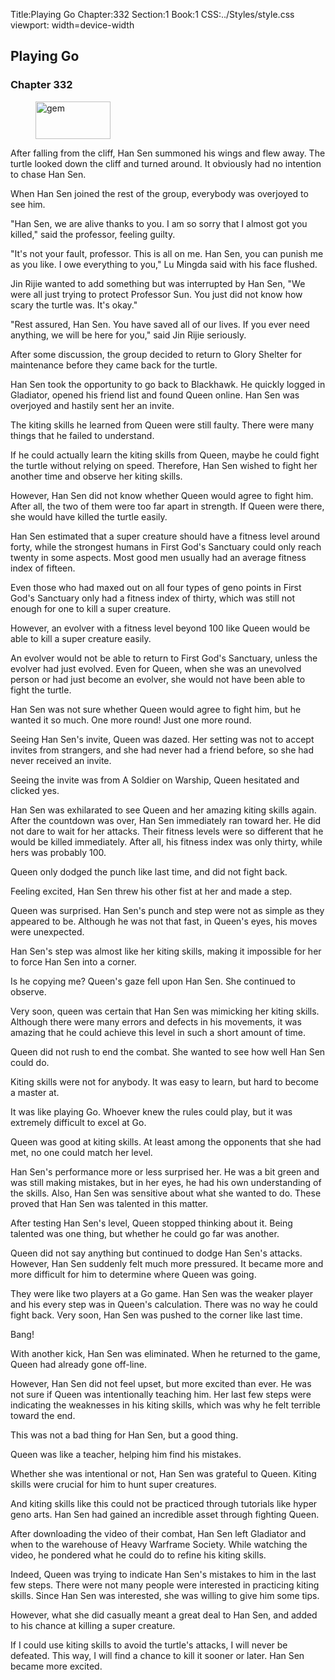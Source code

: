 Title:Playing Go 
Chapter:332 
Section:1 
Book:1 
CSS:../Styles/style.css 
viewport: width=device-width
  
## Playing Go
### Chapter 332 
<figure>
	<img src="../Images/gem.gif" alt="gem" id="gem" width="120" height="60" />
</figure>
  

  
  After falling from the cliff, Han Sen summoned his wings and flew away. The turtle looked down the cliff and turned around. It obviously had no intention to chase Han Sen.

When Han Sen joined the rest of the group, everybody was overjoyed to see him.

"Han Sen, we are alive thanks to you. I am so sorry that I almost got you killed," said the professor, feeling guilty.

"It's not your fault, professor. This is all on me. Han Sen, you can punish me as you like. I owe everything to you," Lu Mingda said with his face flushed.

Jin Rijie wanted to add something but was interrupted by Han Sen, "We were all just trying to protect Professor Sun. You just did not know how scary the turtle was. It's okay."

"Rest assured, Han Sen. You have saved all of our lives. If you ever need anything, we will be here for you," said Jin Rijie seriously.

After some discussion, the group decided to return to Glory Shelter for maintenance before they came back for the turtle.

Han Sen took the opportunity to go back to Blackhawk. He quickly logged in Gladiator, opened his friend list and found Queen online. Han Sen was overjoyed and hastily sent her an invite.

The kiting skills he learned from Queen were still faulty. There were many things that he failed to understand.

If he could actually learn the kiting skills from Queen, maybe he could fight the turtle without relying on speed. Therefore, Han Sen wished to fight her another time and observe her kiting skills.

However, Han Sen did not know whether Queen would agree to fight him. After all, the two of them were too far apart in strength. If Queen were there, she would have killed the turtle easily.

Han Sen estimated that a super creature should have a fitness level around forty, while the strongest humans in First God's Sanctuary could only reach twenty in some aspects. Most good men usually had an average fitness index of fifteen.

Even those who had maxed out on all four types of geno points in First God's Sanctuary only had a fitness index of thirty, which was still not enough for one to kill a super creature.

However, an evolver with a fitness level beyond 100 like Queen would be able to kill a super creature easily.

An evolver would not be able to return to First God's Sanctuary, unless the evolver had just evolved. Even for Queen, when she was an unevolved person or had just become an evolver, she would not have been able to fight the turtle.

Han Sen was not sure whether Queen would agree to fight him, but he wanted it so much. One more round! Just one more round.

Seeing Han Sen's invite, Queen was dazed. Her setting was not to accept invites from strangers, and she had never had a friend before, so she had never received an invite.

Seeing the invite was from A Soldier on Warship, Queen hesitated and clicked yes.

Han Sen was exhilarated to see Queen and her amazing kiting skills again. After the countdown was over, Han Sen immediately ran toward her. He did not dare to wait for her attacks. Their fitness levels were so different that he would be killed immediately. After all, his fitness index was only thirty, while hers was probably 100.

Queen only dodged the punch like last time, and did not fight back.

Feeling excited, Han Sen threw his other fist at her and made a step.

Queen was surprised. Han Sen's punch and step were not as simple as they appeared to be. Although he was not that fast, in Queen's eyes, his moves were unexpected.

Han Sen's step was almost like her kiting skills, making it impossible for her to force Han Sen into a corner.

Is he copying me? Queen's gaze fell upon Han Sen. She continued to observe.

Very soon, queen was certain that Han Sen was mimicking her kiting skills. Although there were many errors and defects in his movements, it was amazing that he could achieve this level in such a short amount of time.

Queen did not rush to end the combat. She wanted to see how well Han Sen could do.

Kiting skills were not for anybody. It was easy to learn, but hard to become a master at.

It was like playing Go. Whoever knew the rules could play, but it was extremely difficult to excel at Go.

Queen was good at kiting skills. At least among the opponents that she had met, no one could match her level.

Han Sen's performance more or less surprised her. He was a bit green and was still making mistakes, but in her eyes, he had his own understanding of the skills. Also, Han Sen was sensitive about what she wanted to do. These proved that Han Sen was talented in this matter.

After testing Han Sen's level, Queen stopped thinking about it. Being talented was one thing, but whether he could go far was another.

Queen did not say anything but continued to dodge Han Sen's attacks. However, Han Sen suddenly felt much more pressured. It became more and more difficult for him to determine where Queen was going.

They were like two players at a Go game. Han Sen was the weaker player and his every step was in Queen's calculation. There was no way he could fight back. Very soon, Han Sen was pushed to the corner like last time.

Bang!

With another kick, Han Sen was eliminated. When he returned to the game, Queen had already gone off-line.

However, Han Sen did not feel upset, but more excited than ever. He was not sure if Queen was intentionally teaching him. Her last few steps were indicating the weaknesses in his kiting skills, which was why he felt terrible toward the end.

This was not a bad thing for Han Sen, but a good thing.

Queen was like a teacher, helping him find his mistakes.

Whether she was intentional or not, Han Sen was grateful to Queen. Kiting skills were crucial for him to hunt super creatures.

And kiting skills like this could not be practiced through tutorials like hyper geno arts. Han Sen had gained an incredible asset through fighting Queen.

After downloading the video of their combat, Han Sen left Gladiator and when to the warehouse of Heavy Warframe Society. While watching the video, he pondered what he could do to refine his kiting skills.

Indeed, Queen was trying to indicate Han Sen's mistakes to him in the last few steps. There were not many people were interested in practicing kiting skills. Since Han Sen was interested, she was willing to give him some tips.

However, what she did casually meant a great deal to Han Sen, and added to his chance at killing a super creature.

If I could use kiting skills to avoid the turtle's attacks, I will never be defeated. This way, I will find a chance to kill it sooner or later. Han Sen became more excited.
